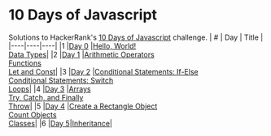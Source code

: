 # 10 Days of Javascript
Solutions to HackerRank's [10 Days of Javascript](https://www.hackerrank.com/domains/tutorials/10-days-of-javascript) challenge.
|  #  | Day   |  Title  |
|----|----|----|
|1  |[Day 0](https://github.com/tanjina-3ni/HackerRank-Solutions/tree/main/10%20Days%20of%20Javascript/Day%200)  |[Hello, World!](https://github.com/tanjina-3ni/HackerRank-Solutions/blob/main/10%20Days%20of%20Javascript/Day%200/Hello%2C%20World!.js) <br>[Data Types](https://github.com/tanjina-3ni/HackerRank-Solutions/blob/main/10%20Days%20of%20Javascript/Day%200/Data%20Types.js)|
|2  |[Day 1](https://github.com/tanjina-3ni/HackerRank-Solutions/tree/main/10%20Days%20of%20Javascript/Day%201)  |[Arithmetic Operators](https://github.com/tanjina-3ni/HackerRank-Solutions/blob/main/10%20Days%20of%20Javascript/Day%201/Arithmetic%20Operators.js)<br>[Functions](https://github.com/tanjina-3ni/HackerRank-Solutions/blob/main/10%20Days%20of%20Javascript/Day%201/Functions.js)<br>[Let and Const](https://github.com/tanjina-3ni/HackerRank-Solutions/blob/main/10%20Days%20of%20Javascript/Day%201/Let%20and%20Const.js)|
|3  |[Day 2](https://github.com/tanjina-3ni/HackerRank-Solutions/tree/main/10%20Days%20of%20Javascript/Day%202)  |[Conditional Statements: If-Else](https://github.com/tanjina-3ni/HackerRank-Solutions/blob/main/10%20Days%20of%20Javascript/Day%202/Conditional%20Statements%20If-Else.js)<br>[Conditional Statements: Switch](https://github.com/tanjina-3ni/HackerRank-Solutions/blob/main/10%20Days%20of%20Javascript/Day%202/Conditional%20Statements%20Switch.js)<br>[Loops](https://github.com/tanjina-3ni/HackerRank-Solutions/blob/main/10%20Days%20of%20Javascript/Day%202/Loops.js)|
|4  |[Day 3](https://github.com/tanjina-3ni/HackerRank-Solutions/tree/main/10%20Days%20of%20Javascript/Day%203)  |[Arrays](https://github.com/tanjina-3ni/HackerRank-Solutions/blob/main/10%20Days%20of%20Javascript/Day%203/Arrays.js)<br>[Try, Catch, and Finally](https://github.com/tanjina-3ni/HackerRank-Solutions/blob/main/10%20Days%20of%20Javascript/Day%203/Try%2C%20Catch%2C%20and%20Finally.js)<br>[Throw](https://github.com/tanjina-3ni/HackerRank-Solutions/blob/main/10%20Days%20of%20Javascript/Day%203/Throw.js)|
|5  |[Day 4](https://github.com/tanjina-3ni/HackerRank-Solutions/tree/main/10%20Days%20of%20Javascript/Day%204) |[Create a Rectangle Object](https://github.com/tanjina-3ni/HackerRank-Solutions/blob/main/10%20Days%20of%20Javascript/Day%204/Create%20a%20Rectangle%20Object.js)<br>[Count Objects](https://github.com/tanjina-3ni/HackerRank-Solutions/blob/main/10%20Days%20of%20Javascript/Day%204/Count%20Objects.js)<br>[Classes](https://github.com/tanjina-3ni/HackerRank-Solutions/blob/main/10%20Days%20of%20Javascript/Day%204/Classes.js)|
|6  |[Day 5]()|[Inheritance]()|
